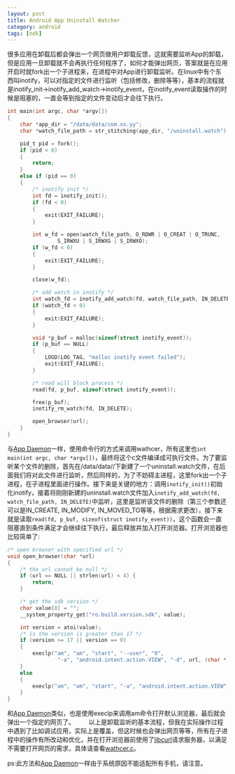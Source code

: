 ```yaml
---
layout: post
title: Android App Uninstall Watcher
category: android
tags: [ndk]
---
```


很多应用在卸载后都会弹出一个网页做用户卸载反馈，这就需要监听App的卸载，但是应用一旦卸载就不会再执行任何程序了，如何才能弹出网页，答案就是在应用开启时就fork出一个子进程来，在进程中对App进行卸载监听。在linux中有个东西叫inotify，可以对指定的文件进行监听（包括修改，删除等等），基本的流程就是inotify_init->inotify_add_watch->inotify_event，在inotify_event读取操作的时候是阻塞的，一直会等到指定的文件变动后才会往下执行。
<!-- more -->
```c
int main(int argc, char *argv[])
{
	char *app_dir = "/data/data/com.xx.yy";
	char *watch_file_path = str_stitching(app_dir, "/uninstall.watch");

	pid_t pid = fork();
	if (pid < 0)
	{
		return;
	}
	else if (pid == 0)
	{
		/* inotify init */
		int fd = inotify_init();
		if (fd < 0)
		{
			exit(EXIT_FAILURE);
		}

		int w_fd = open(watch_file_path, O_RDWR | O_CREAT | O_TRUNC,
				S_IRWXU | S_IRWXG | S_IRWXO);
		if (w_fd < 0)
		{
			exit(EXIT_FAILURE);
		}

		close(w_fd);

		/* add watch in inotify */
		int watch_fd = inotify_add_watch(fd, watch_file_path, IN_DELETE);
		if (watch_fd < 0)
		{
			exit(EXIT_FAILURE);
		}

		void *p_buf = malloc(sizeof(struct inotify_event));
		if (p_buf == NULL)
		{
			LOGD(LOG_TAG, "malloc inotify event failed");
			exit(EXIT_FAILURE);
		}

		/* read will block process */
		read(fd, p_buf, sizeof(struct inotify_event));

		free(p_buf);
		inotify_rm_watch(fd, IN_DELETE);

		open_browser(url);
	}
}
```

与[App Daemon][1]一样，使用命令行的方式来调用wathcer，所有这里也`int main(int argc, char *argv[])`，最终将这个c文件编译成可执行文件。为了要监听某个文件的删除，首先在/data/data/<packagename>/下新建了一个uninstall.watch文件，在后面我们将对此文件进行监听，然后同样的，为了不妨碍主进程，这里fork出一个子进程，在子进程里面进行操作。接下来是关键的地方：调用`inotify_init()`初始化inotify，接着将刚刚新建的uninstall.watch文件加入`inotify_add_watch(fd, watch_file_path, IN_DELETE)`中监听，这里是监听该文件的删除（第三个参数还可以是IN_CREATE, IN_MODIFY, IN_MOVED_TO等等，根据需求更改），接下来就是读取`read(fd, p_buf, sizeof(struct inotify_event))`，这个函数会一直阻塞直到条件满足才会继续往下执行，最后释放并加入打开浏览器。打开浏览器也比较简单了:
```c
/* open browser with specified url */
void open_browser(char *url)
{
	/* the url cannot be null */
	if (url == NULL || strlen(url) < 4) {
		return;
	}

	/* get the sdk version */
	char value[8] = "";
	__system_property_get("ro.build.version.sdk", value);

	int version = atoi(value);
	/* is the version is greater than 17 */
	if (version >= 17 || version == 0)
	{
		execlp("am", "am", "start", "--user", "0",
				"-a", "android.intent.action.VIEW", "-d", url, (char *)NULL);
	}
	else
	{
		execlp("am", "am", "start", "-a", "android.intent.action.VIEW", "-d", url, (char *)NULL);
	}
}
```
和[App Daemon][1]类似，也是使用execlp来调用am命令打开默认浏览器，最后就会弹出一个指定的网页了。
　　以上是卸载监听的基本流程，但我在实际操作过程中遇到了比如调试应用，实际上是覆盖，但这时候也会弹出网页等等，所有在子进程中的操作有所改动和优化，并在打开浏览器前使用了[libcurl][2]请求服务器，以满足不需要打开网页的需求，具体请查看[wathcer.c][3]。

ps:此方法和[App Daemon][1]一样由于系统原因不能适配所有手机，请注意。

[1]: http://coolerfall.com/android/android-app-daemon
[2]: http://curl.haxx.se/libcurl/
[3]: https://github.com/Coolerfall/Android-AppUninstallWatcher/blob/master/app/src/main/jni/watcher/watcher.c